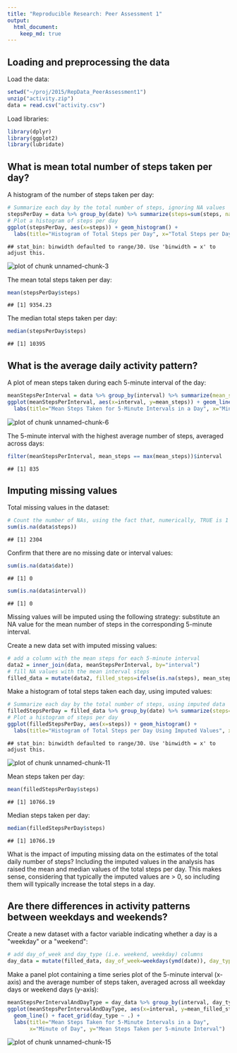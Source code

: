 ```yaml
---
title: "Reproducible Research: Peer Assessment 1"
output: 
  html_document:
    keep_md: true
---
```



## Loading and preprocessing the data

Load the data:


```r
setwd("~/proj/2015/RepData_PeerAssessment1")
unzip("activity.zip")
data = read.csv("activity.csv")
```

Load libraries:


```r
library(dplyr)
library(ggplot2)
library(lubridate)
```


## What is mean total number of steps taken per day?

A histogram of the number of steps taken per day:


```r
# Summarize each day by the total number of steps, ignoring NA values
stepsPerDay = data %>% group_by(date) %>% summarize(steps=sum(steps, na.rm=TRUE))
# Plot a histogram of steps per day
ggplot(stepsPerDay, aes(x=steps)) + geom_histogram() + 
  labs(title="Histogram of Total Steps per Day", x="Total Steps per Day")
```

```
## stat_bin: binwidth defaulted to range/30. Use 'binwidth = x' to adjust this.
```

![plot of chunk unnamed-chunk-3](figure/unnamed-chunk-3-1.png) 

The mean total steps taken per day:

```r
mean(stepsPerDay$steps)
```

```
## [1] 9354.23
```

The median total steps taken per day:

```r
median(stepsPerDay$steps)
```

```
## [1] 10395
```


## What is the average daily activity pattern?

A plot of mean steps taken during each 5-minute interval of the day:


```r
meanStepsPerInterval = data %>% group_by(interval) %>% summarize(mean_steps=mean(steps, na.rm=TRUE))
ggplot(meanStepsPerInterval, aes(x=interval, y=mean_steps)) + geom_line() +
  labs(title="Mean Steps Taken for 5-Minute Intervals in a Day", x="Minute of the Day", y="Mean Steps")
```

![plot of chunk unnamed-chunk-6](figure/unnamed-chunk-6-1.png) 

The 5-minute interval with the highest average number of steps, averaged across days:


```r
filter(meanStepsPerInterval, mean_steps == max(mean_steps))$interval
```

```
## [1] 835
```


## Imputing missing values

Total missing values in the dataset:


```r
# Count the number of NAs, using the fact that, numerically, TRUE is 1 and FALSE is 0
sum(is.na(data$steps))
```

```
## [1] 2304
```

Confirm that there are no missing date or interval values:


```r
sum(is.na(data$date))
```

```
## [1] 0
```

```r
sum(is.na(data$interval))
```

```
## [1] 0
```

Missing values will be imputed using the following strategy: substitute an NA value for the mean number of steps in the corresponding 5-minute interval.

Create a new data set with imputed missing values:


```r
# add a column with the mean steps for each 5-minute interval
data2 = inner_join(data, meanStepsPerInterval, by="interval")
# fill NA values with the mean interval steps
filled_data = mutate(data2, filled_steps=ifelse(is.na(steps), mean_steps, steps))
```

Make a histogram of total steps taken each day, using imputed values:


```r
# Summarize each day by the total number of steps, using imputed data
filledStepsPerDay = filled_data %>% group_by(date) %>% summarize(steps=sum(filled_steps))
# Plot a histogram of steps per day
ggplot(filledStepsPerDay, aes(x=steps)) + geom_histogram() + 
  labs(title="Histogram of Total Steps per Day Using Imputed Values", x="Total Steps per Day")
```

```
## stat_bin: binwidth defaulted to range/30. Use 'binwidth = x' to adjust this.
```

![plot of chunk unnamed-chunk-11](figure/unnamed-chunk-11-1.png) 

Mean steps taken per day:


```r
mean(filledStepsPerDay$steps)
```

```
## [1] 10766.19
```

Median steps taken per day:


```r
median(filledStepsPerDay$steps)
```

```
## [1] 10766.19
```

What is the impact of imputing missing data on the estimates of the total daily number of steps?  Including the imputed values in the analysis has raised the mean and median values of the total steps per day.  This makes sense, considering that typically the imputed values are > 0, so including them will typically increase the total steps in a day.


## Are there differences in activity patterns between weekdays and weekends?

Create a new dataset with a factor variable indicating whether a day is a "weekday" or a "weekend":


```r
# add day_of_week and day_type (i.e. weekend, weekday) columns
day_data = mutate(filled_data, day_of_week=weekdays(ymd(date)), day_type=as.factor(ifelse(day_of_week %in% c("Saturday", "Sunday"), "weekend", "weekday")))
```

Make a panel plot containing a time series plot of the 5-minute interval (x-axis) and the average number of steps taken, averaged across all weekday days or weekend days (y-axis):


```r
meanStepsPerIntervalAndDayType = day_data %>% group_by(interval, day_type) %>% summarize(mean_filled_steps=mean(filled_steps))
ggplot(meanStepsPerIntervalAndDayType, aes(x=interval, y=mean_filled_steps)) +
  geom_line() + facet_grid(day_type ~ .) +
  labs(title="Mean Steps Taken for 5-Minute Intervals in a Day", 
       x="Minute of Day", y="Mean Steps Taken per 5-minute Interval")
```

![plot of chunk unnamed-chunk-15](figure/unnamed-chunk-15-1.png) 


